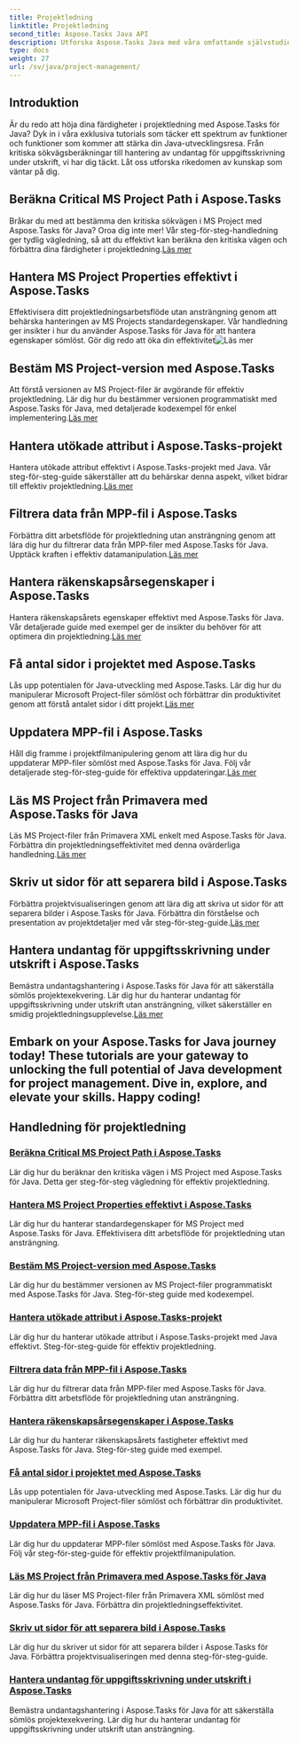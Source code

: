 ```yaml
---
title: Projektledning
linktitle: Projektledning
second_title: Aspose.Tasks Java API
description: Utforska Aspose.Tasks Java med våra omfattande självstudier för projektledning. Från kritiska vägberäkningar till räkenskapsårsfastigheter, effektivisera ditt arbetsflöde.
type: docs
weight: 27
url: /sv/java/project-management/
---
```

## Introduktion

Är du redo att höja dina färdigheter i projektledning med Aspose.Tasks för Java? Dyk in i våra exklusiva tutorials som täcker ett spektrum av funktioner och funktioner som kommer att stärka din Java-utvecklingsresa. Från kritiska sökvägsberäkningar till hantering av undantag för uppgiftsskrivning under utskrift, vi har dig täckt. Låt oss utforska rikedomen av kunskap som väntar på dig.

## Beräkna Critical MS Project Path i Aspose.Tasks
 Bråkar du med att bestämma den kritiska sökvägen i MS Project med Aspose.Tasks för Java? Oroa dig inte mer! Vår steg-för-steg-handledning ger tydlig vägledning, så att du effektivt kan beräkna den kritiska vägen och förbättra dina färdigheter i projektledning.[Läs mer](./critical-path/)

## Hantera MS Project Properties effektivt i Aspose.Tasks
Effektivisera ditt projektledningsarbetsflöde utan ansträngning genom att behärska hanteringen av MS Projects standardegenskaper. Vår handledning ger insikter i hur du använder Aspose.Tasks för Java för att hantera egenskaper sömlöst. Gör dig redo att öka din effektivitet![Läs mer](./default-properties/)

## Bestäm MS Project-version med Aspose.Tasks
 Att förstå versionen av MS Project-filer är avgörande för effektiv projektledning. Lär dig hur du bestämmer versionen programmatiskt med Aspose.Tasks för Java, med detaljerade kodexempel för enkel implementering.[Läs mer](./determine-version/)

## Hantera utökade attribut i Aspose.Tasks-projekt
 Hantera utökade attribut effektivt i Aspose.Tasks-projekt med Java. Vår steg-för-steg-guide säkerställer att du behärskar denna aspekt, vilket bidrar till effektiv projektledning.[Läs mer](./extended-attributes/)

## Filtrera data från MPP-fil i Aspose.Tasks
 Förbättra ditt arbetsflöde för projektledning utan ansträngning genom att lära dig hur du filtrerar data från MPP-filer med Aspose.Tasks för Java. Upptäck kraften i effektiv datamanipulation.[Läs mer](./filter-data/)

## Hantera räkenskapsårsegenskaper i Aspose.Tasks
 Hantera räkenskapsårets egenskaper effektivt med Aspose.Tasks för Java. Vår detaljerade guide med exempel ger de insikter du behöver för att optimera din projektledning.[Läs mer](./fiscal-year-properties/)

## Få antal sidor i projektet med Aspose.Tasks
 Lås upp potentialen för Java-utveckling med Aspose.Tasks. Lär dig hur du manipulerar Microsoft Project-filer sömlöst och förbättrar din produktivitet genom att förstå antalet sidor i ditt projekt.[Läs mer](./number-of-pages/)

## Uppdatera MPP-fil i Aspose.Tasks
 Håll dig framme i projektfilmanipulering genom att lära dig hur du uppdaterar MPP-filer sömlöst med Aspose.Tasks för Java. Följ vår detaljerade steg-för-steg-guide för effektiva uppdateringar.[Läs mer](./update-mpp/)

## Läs MS Project från Primavera med Aspose.Tasks för Java
 Läs MS Project-filer från Primavera XML enkelt med Aspose.Tasks för Java. Förbättra din projektledningseffektivitet med denna ovärderliga handledning.[Läs mer](./read-primavera/)

## Skriv ut sidor för att separera bild i Aspose.Tasks
Förbättra projektvisualiseringen genom att lära dig att skriva ut sidor för att separera bilder i Aspose.Tasks för Java. Förbättra din förståelse och presentation av projektdetaljer med vår steg-för-steg-guide.[Läs mer](./print-pages/)

## Hantera undantag för uppgiftsskrivning under utskrift i Aspose.Tasks
 Bemästra undantagshantering i Aspose.Tasks för Java för att säkerställa sömlös projektexekvering. Lär dig hur du hanterar undantag för uppgiftsskrivning under utskrift utan ansträngning, vilket säkerställer en smidig projektledningsupplevelse.[Läs mer](./print-task-exceptions/)

Embark on your Aspose.Tasks for Java journey today! These tutorials are your gateway to unlocking the full potential of Java development for project management. Dive in, explore, and elevate your skills. Happy coding!
---
## Handledning för projektledning
### [Beräkna Critical MS Project Path i Aspose.Tasks](./critical-path/)
Lär dig hur du beräknar den kritiska vägen i MS Project med Aspose.Tasks för Java. Detta ger steg-för-steg vägledning för effektiv projektledning.
### [Hantera MS Project Properties effektivt i Aspose.Tasks](./default-properties/)
Lär dig hur du hanterar standardegenskaper för MS Project med Aspose.Tasks för Java. Effektivisera ditt arbetsflöde för projektledning utan ansträngning.
### [Bestäm MS Project-version med Aspose.Tasks](./determine-version/)
Lär dig hur du bestämmer versionen av MS Project-filer programmatiskt med Aspose.Tasks för Java. Steg-för-steg guide med kodexempel.
### [Hantera utökade attribut i Aspose.Tasks-projekt](./extended-attributes/)
Lär dig hur du hanterar utökade attribut i Aspose.Tasks-projekt med Java effektivt. Steg-för-steg-guide för effektiv projektledning.
### [Filtrera data från MPP-fil i Aspose.Tasks](./filter-data/)
Lär dig hur du filtrerar data från MPP-filer med Aspose.Tasks för Java. Förbättra ditt arbetsflöde för projektledning utan ansträngning.
### [Hantera räkenskapsårsegenskaper i Aspose.Tasks](./fiscal-year-properties/)
Lär dig hur du hanterar räkenskapsårets fastigheter effektivt med Aspose.Tasks för Java. Steg-för-steg guide med exempel.
### [Få antal sidor i projektet med Aspose.Tasks](./number-of-pages/)
Lås upp potentialen för Java-utveckling med Aspose.Tasks. Lär dig hur du manipulerar Microsoft Project-filer sömlöst och förbättrar din produktivitet.
### [Uppdatera MPP-fil i Aspose.Tasks](./update-mpp/)
Lär dig hur du uppdaterar MPP-filer sömlöst med Aspose.Tasks för Java. Följ vår steg-för-steg-guide för effektiv projektfilmanipulation.
### [Läs MS Project från Primavera med Aspose.Tasks för Java](./read-primavera/)
Lär dig hur du läser MS Project-filer från Primavera XML sömlöst med Aspose.Tasks för Java. Förbättra din projektledningseffektivitet.
### [Skriv ut sidor för att separera bild i Aspose.Tasks](./print-pages/)
Lär dig hur du skriver ut sidor för att separera bilder i Aspose.Tasks för Java. Förbättra projektvisualiseringen med denna steg-för-steg-guide.
### [Hantera undantag för uppgiftsskrivning under utskrift i Aspose.Tasks](./print-task-exceptions/)
Bemästra undantagshantering i Aspose.Tasks för Java för att säkerställa sömlös projektexekvering. Lär dig hur du hanterar undantag för uppgiftsskrivning under utskrift utan ansträngning.